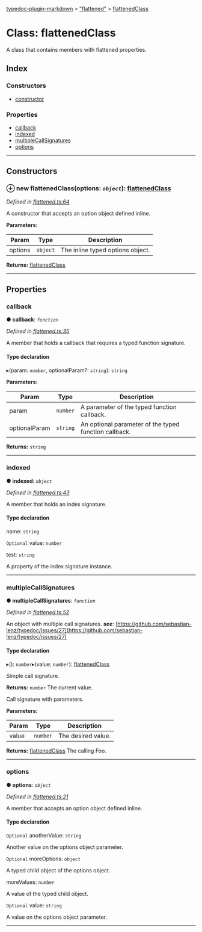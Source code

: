 [typedoc-plugin-markdown](../README.md) > ["flattened"](../modules/_flattened_.md) > [flattenedClass](../classes/_flattened_.flattenedclass.md)

# Class: flattenedClass

A class that contains members with flattened properties.

## Index

### Constructors

* [constructor](_flattened_.flattenedclass.md#constructor)

### Properties

* [callback](_flattened_.flattenedclass.md#callback)
* [indexed](_flattened_.flattenedclass.md#indexed)
* [multipleCallSignatures](_flattened_.flattenedclass.md#multiplecallsignatures)
* [options](_flattened_.flattenedclass.md#options)

---

## Constructors
<a id="constructor"></a>

### ⊕ **new flattenedClass**(options: *`object`*): [flattenedClass](_flattened_.flattenedclass.md)

*Defined in [flattened.ts:64](https://github.com/tgreyjs/typedoc-plugin-markdown/blob/master/tests/src/flattened.ts#L64)*

A constructor that accepts an option object defined inline.

**Parameters:**

| Param | Type | Description |
| ------ | ------ | ------ |
| options | `object`   |  The inline typed options object. |

**Returns:** [flattenedClass](_flattened_.flattenedclass.md)

---

## Properties
<a id="callback"></a>

###  callback

**●  callback**:  *`function`* 

*Defined in [flattened.ts:35](https://github.com/tgreyjs/typedoc-plugin-markdown/blob/master/tests/src/flattened.ts#L35)*

A member that holds a callback that requires a typed function signature.

#### Type declaration
▸(param: *`number`*, optionalParam?: *`string`*): `string`

**Parameters:**

| Param | Type | Description |
| ------ | ------ | ------ |
| param | `number`   |  A parameter of the typed function callback. |
| optionalParam | `string`   |  An optional parameter of the typed function callback. |

**Returns:** `string`

___

<a id="indexed"></a>

###  indexed

**●  indexed**:  *`object`* 

*Defined in [flattened.ts:43](https://github.com/tgreyjs/typedoc-plugin-markdown/blob/master/tests/src/flattened.ts#L43)*

A member that holds an index signature.

#### Type declaration

[index: `number`]: `object`

 name: `string`

`Optional`  value: `number`

 test: `string`

A property of the index signature instance.

___

<a id="multiplecallsignatures"></a>

###  multipleCallSignatures

**●  multipleCallSignatures**:  *`function`* 

*Defined in [flattened.ts:52](https://github.com/tgreyjs/typedoc-plugin-markdown/blob/master/tests/src/flattened.ts#L52)*

An object with multiple call signatures.
*__see__*: [https://github.com/sebastian-lenz/typedoc/issues/27](https://github.com/sebastian-lenz/typedoc/issues/27)

#### Type declaration
▸(): `number`▸(value: *`number`*): [flattenedClass](_flattened_.flattenedclass.md)

Simple call signature.

**Returns:** `number`
The current value.

Call signature with parameters.

**Parameters:**

| Param | Type | Description |
| ------ | ------ | ------ |
| value | `number`   |  The desired value. |

**Returns:** [flattenedClass](_flattened_.flattenedclass.md)
The calling Foo.

___

<a id="options"></a>

###  options

**●  options**:  *`object`* 

*Defined in [flattened.ts:21](https://github.com/tgreyjs/typedoc-plugin-markdown/blob/master/tests/src/flattened.ts#L21)*

A member that accepts an option object defined inline.

#### Type declaration

`Optional`  anotherValue: `string`

Another value on the options object parameter.

`Optional`  moreOptions: `object`

A typed child object of the options object.

 moreValues: `number`

A value of the typed child object.

`Optional`  value: `string`

A value on the options object parameter.

___

